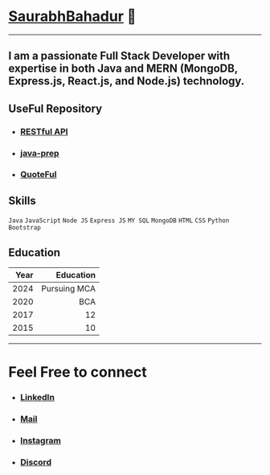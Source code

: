 # [SaurabhBahadur](https://github.com/saurabhbahadur) 👋

---

## I am a passionate Full Stack Developer with expertise in both Java and MERN (MongoDB, Express.js, React.js, and Node.js) technology.

## UseFul Repository
+ ### [RESTful API](https://github.com/saurabhbahadur/RESTful-API) 
+ ### [java-prep](https://github.com/saurabhbahadur/java-prep)
+ ### [QuoteFul](https://github.com/saurabhbahadur/quoteful)

## Skills
 `Java` `JavaScript` `Node JS` `Express JS` `MY SQL` `MongoDB` `HTML` `CSS` `Python` `Bootstrap`

## Education
| Year | Education |
| ------:| -----------:|
| 2024  | Pursuing MCA |
| 2020  | BCA |
| 2017  | 12 |
| 2015  | 10 |

---

# Feel Free to connect
+ ### [LinkedIn](https://www.linkedin.com/in/saurabhbahadur) 
+ ### [Mail](mailto:singhsaurabhbahadur@gmail.com)
+ ### [Instagram](https://www.instagram.com/saurabhbahadur_)
+ ### [Discord](https://discord.gg/aQR27Bg7de)


